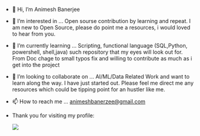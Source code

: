 - 👋 Hi, I’m Animesh Banerjee
- 👀 I’m interested in ... Open sourse contribution by learning and repeat. I am new to Open Source, please do point me a resources, i would loved to hear from you. 
- 🌱 I’m currently learning ... Scripting, functional language (SQL,Python, powershell, shell,java) such repository that my eyes will look out for. From Doc chage to small typos fix and willing to contribute as much as i get into the project
- 💞️ I’m looking to collaborate on ... AI/ML/Data Related Work and want to learn along the way. I have just started out. Please feel me direct me any resources which could be tipping point for an hustler like me.
- 📫 How to reach me ... animeshbanerzee@gmail.com

- Thank you for visiting my profile:

     ![](https://api.visitorbadge.io/api/VisitorHit?user=anithedevf&repo=github.com/anithedev-visitors-badge&countColor=%237B1E7A)


<!---
anithedev/anithedev is a ✨ special ✨ repository because its `README.md` (this file) appears on your GitHub profile.
You can click the Preview link to take a look at your changes.
--->
